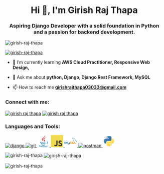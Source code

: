 <h1 align="center">Hi 👋, I'm Girish Raj Thapa</h1>
<h3 align="center">Aspiring Django Developer with a solid foundation in Python and a passion for backend development.</h3>

<p align="left"> <img src="https://komarev.com/ghpvc/?username=girish-raj-thapa&label=Profile%20views&color=0e75b6&style=flat" alt="girish-raj-thapa" /> </p>

<p align="left"> <a href="https://github.com/ryo-ma/github-profile-trophy"><img src="https://github-profile-trophy.vercel.app/?username=girish-raj-thapa" alt="girish-raj-thapa" /></a> </p>

- 🌱 I’m currently learning **AWS Cloud Practitioner, Responsive Web Design,**

- 💬 Ask me about **python, Django, Django Rest Framework, MySQL**

- 📫 How to reach me **girishrajthapa03033@gmail.com**

<h3 align="left">Connect with me:</h3>
<p align="left">
<a href="https://linkedin.com/in/girish raj thapa" target="blank"><img align="center" src="https://raw.githubusercontent.com/rahuldkjain/github-profile-readme-generator/master/src/images/icons/Social/linked-in-alt.svg" alt="girish raj thapa" height="30" width="40" /></a>
<a href="https://instagram.com/girish raj thapa" target="blank"><img align="center" src="https://raw.githubusercontent.com/rahuldkjain/github-profile-readme-generator/master/src/images/icons/Social/instagram.svg" alt="girish raj thapa" height="30" width="40" /></a>
</p>

<h3 align="left">Languages and Tools:</h3>
<p align="left"> <a href="https://www.djangoproject.com/" target="_blank" rel="noreferrer"> <img src="https://cdn.worldvectorlogo.com/logos/django.svg" alt="django" width="40" height="40"/> </a> <a href="https://git-scm.com/" target="_blank" rel="noreferrer"> <img src="https://www.vectorlogo.zone/logos/git-scm/git-scm-icon.svg" alt="git" width="40" height="40"/> </a> <a href="https://www.java.com" target="_blank" rel="noreferrer"> <img src="https://raw.githubusercontent.com/devicons/devicon/master/icons/java/java-original.svg" alt="java" width="40" height="40"/> </a> <a href="https://developer.mozilla.org/en-US/docs/Web/JavaScript" target="_blank" rel="noreferrer"> <img src="https://raw.githubusercontent.com/devicons/devicon/master/icons/javascript/javascript-original.svg" alt="javascript" width="40" height="40"/> </a> <a href="https://www.mysql.com/" target="_blank" rel="noreferrer"> <img src="https://raw.githubusercontent.com/devicons/devicon/master/icons/mysql/mysql-original-wordmark.svg" alt="mysql" width="40" height="40"/> </a> <a href="https://postman.com" target="_blank" rel="noreferrer"> <img src="https://www.vectorlogo.zone/logos/getpostman/getpostman-icon.svg" alt="postman" width="40" height="40"/> </a> <a href="https://www.python.org" target="_blank" rel="noreferrer"> <img src="https://raw.githubusercontent.com/devicons/devicon/master/icons/python/python-original.svg" alt="python" width="40" height="40"/> </a> </p>

<p><img align="left" src="https://github-readme-stats.vercel.app/api/top-langs?username=girish-raj-thapa&show_icons=true&locale=en&layout=compact" alt="girish-raj-thapa" /></p>

<p>&nbsp;<img align="center" src="https://github-readme-stats.vercel.app/api?username=girish-raj-thapa&show_icons=true&locale=en" alt="girish-raj-thapa" /></p>

<p><img align="center" src="https://github-readme-streak-stats.herokuapp.com/?user=girish-raj-thapa&" alt="girish-raj-thapa" /></p>


<!--
**Girish-Raj-Thapa/Girish-Raj-Thapa** is a ✨ _special_ ✨ repository because its `README.md` (this file) appears on your GitHub profile.

Here are some ideas to get you started:

- 🔭 I’m currently working on ...
- 🌱 I’m currently learning ...
- 👯 I’m looking to collaborate on ...
- 🤔 I’m looking for help with ...
- 💬 Ask me about ...
- 📫 How to reach me: ...
- 😄 Pronouns: ...
- ⚡ Fun fact: ...
-->
